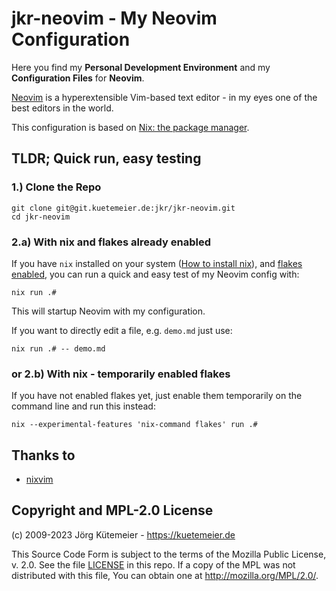 # jkr-neovim - My Neovim Configuration

Here you find my **Personal Development Environment** and my **Configuration Files** for **Neovim**.

[Neovim](https://neovim.io/) is a hyperextensible Vim-based text editor - in my eyes one of the best editors in the world.

This configuration is based on [Nix: the package manager](https://nixos.org/learn.html).

## TLDR; Quick run, easy testing

### 1.) Clone the Repo

```
git clone git@git.kuetemeier.de:jkr/jkr-neovim.git
cd jkr-neovim
```

### 2.a) With nix and flakes already enabled

If you have `nix` installed on your system ([How to install nix](https://nixos.org/download.html#download-nix)),
and [flakes enabled](https://nixos.wiki/wiki/Flakes), you can run a quick and easy test of my Neovim config with:

```console
nix run .#
```

This will startup Neovim with my configuration.

If you want to directly edit a file, e.g. `demo.md` just use:

```console
nix run .# -- demo.md
```

### or 2.b) With nix - temporarily enabled flakes

If you have not enabled flakes yet, just enable them temporarily on the command line and run this instead:

```console
nix --experimental-features 'nix-command flakes' run .#
```

## Thanks to

- [nixvim](https://github.com/pta2002/nixvim)

## Copyright and MPL-2.0 License

(c) 2009-2023 Jörg Kütemeier - https://kuetemeier.de

This Source Code Form is subject to the terms of the Mozilla Public License, v.
2.0. See the file [LICENSE](LICENSE) in this repo. If a copy of the MPL was not
distributed with this file, You can obtain one at http://mozilla.org/MPL/2.0/.

